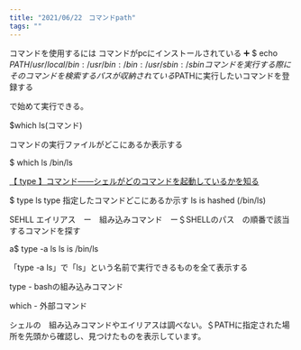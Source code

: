 ```yaml
---
title: "2021/06/22　コマンドpath"
tags: ""
---
```


コマンドを使用するには
コマンドがpcにインストールされている
➕
$ echo $PATH 
/usr/local/bin:/usr/bin:/bin:/usr/sbin:/sbin
コマンドを実行する際にそのコマンドを検索するパスが収納されている$PATHに実行したいコマンドを登録する

で始めて実行できる。

$which ls(コマンド)

コマンドの実行ファイルがどこにあるか表示する

$ which ls
/bin/ls

[【 type 】コマンド――シェルがどのコマンドを起動しているかを知る](https://www.atmarkit.co.jp/ait/articles/1605/20/news017.html)

$ type ls
type 指定したコマンドどこにあるか示す
ls is hashed (/bin/ls)

SEHLL 
エイリアス　ー　組み込みコマンド　ー＄SHELLのパス　の順番で該当するコマンドを探す

a$ type -a ls
ls is /bin/ls

「type -a ls」で「ls」という名前で実行できるものを全て表示する

type -  bashの組み込みコマンド

which - 外部コマンド

シェルの　組み込みコマンドやエイリアスは調べない。＄PATHに指定された場所を先頭から確認し、見つけたものを表示しています。
